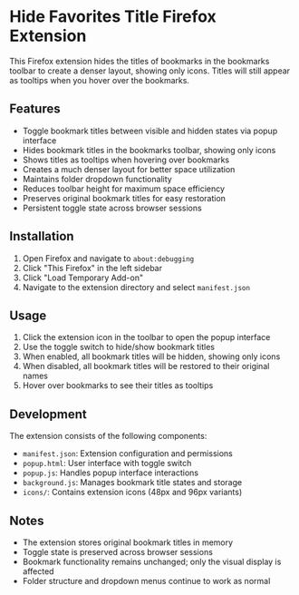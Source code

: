 # Hide Favorites Title Firefox Extension

This Firefox extension hides the titles of bookmarks in the bookmarks toolbar to create a denser layout, showing only icons. Titles will still appear as tooltips when you hover over the bookmarks.

## Features

- Toggle bookmark titles between visible and hidden states via popup interface
- Hides bookmark titles in the bookmarks toolbar, showing only icons
- Shows titles as tooltips when hovering over bookmarks
- Creates a much denser layout for better space utilization
- Maintains folder dropdown functionality
- Reduces toolbar height for maximum space efficiency
- Preserves original bookmark titles for easy restoration
- Persistent toggle state across browser sessions

## Installation

1. Open Firefox and navigate to `about:debugging`
2. Click "This Firefox" in the left sidebar
3. Click "Load Temporary Add-on"
4. Navigate to the extension directory and select `manifest.json`

## Usage

1. Click the extension icon in the toolbar to open the popup interface
2. Use the toggle switch to hide/show bookmark titles
3. When enabled, all bookmark titles will be hidden, showing only icons
4. When disabled, all bookmark titles will be restored to their original names
5. Hover over bookmarks to see their titles as tooltips

## Development

The extension consists of the following components:

- `manifest.json`: Extension configuration and permissions
- `popup.html`: User interface with toggle switch
- `popup.js`: Handles popup interface interactions
- `background.js`: Manages bookmark title states and storage
- `icons/`: Contains extension icons (48px and 96px variants)

## Notes

- The extension stores original bookmark titles in memory
- Toggle state is preserved across browser sessions
- Bookmark functionality remains unchanged; only the visual display is affected
- Folder structure and dropdown menus continue to work as normal